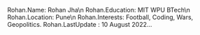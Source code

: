 Rohan.Name: Rohan Jha\n
Rohan.Education: MIT WPU BTech\n
Rohan.Location: Pune\n
Rohan.Interests: Football, Coding, Wars, Geopolitics.
Rohan.LastUpdate : 10 August 2022...
